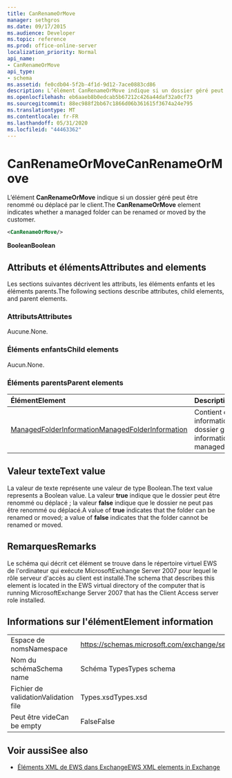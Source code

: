 ```yaml
---
title: CanRenameOrMove
manager: sethgros
ms.date: 09/17/2015
ms.audience: Developer
ms.topic: reference
ms.prod: office-online-server
localization_priority: Normal
api_name:
- CanRenameOrMove
api_type:
- schema
ms.assetid: fe0cdb04-5f2b-4f1d-9d12-7ace0883cd86
description: L’élément CanRenameOrMove indique si un dossier géré peut être renommé ou déplacé par le client.
ms.openlocfilehash: eb6aaeb8b0edcab5b67212c426a44daf32a0cf73
ms.sourcegitcommit: 88ec988f2bb67c1866d06b361615f3674a24e795
ms.translationtype: MT
ms.contentlocale: fr-FR
ms.lasthandoff: 05/31/2020
ms.locfileid: "44463362"
---
```

# <a name="canrenameormove"></a><span data-ttu-id="dcae2-103">CanRenameOrMove</span><span class="sxs-lookup"><span data-stu-id="dcae2-103">CanRenameOrMove</span></span>

<span data-ttu-id="dcae2-104">L’élément **CanRenameOrMove** indique si un dossier géré peut être renommé ou déplacé par le client.</span><span class="sxs-lookup"><span data-stu-id="dcae2-104">The **CanRenameOrMove** element indicates whether a managed folder can be renamed or moved by the customer.</span></span> 
  
```xml
<CanRenameOrMove/>
```

 <span data-ttu-id="dcae2-105">**Boolean**</span><span class="sxs-lookup"><span data-stu-id="dcae2-105">**Boolean**</span></span>
## <a name="attributes-and-elements"></a><span data-ttu-id="dcae2-106">Attributs et éléments</span><span class="sxs-lookup"><span data-stu-id="dcae2-106">Attributes and elements</span></span>

<span data-ttu-id="dcae2-107">Les sections suivantes décrivent les attributs, les éléments enfants et les éléments parents.</span><span class="sxs-lookup"><span data-stu-id="dcae2-107">The following sections describe attributes, child elements, and parent elements.</span></span>
  
### <a name="attributes"></a><span data-ttu-id="dcae2-108">Attributs</span><span class="sxs-lookup"><span data-stu-id="dcae2-108">Attributes</span></span>

<span data-ttu-id="dcae2-109">Aucune.</span><span class="sxs-lookup"><span data-stu-id="dcae2-109">None.</span></span>
  
### <a name="child-elements"></a><span data-ttu-id="dcae2-110">Éléments enfants</span><span class="sxs-lookup"><span data-stu-id="dcae2-110">Child elements</span></span>

<span data-ttu-id="dcae2-111">Aucun.</span><span class="sxs-lookup"><span data-stu-id="dcae2-111">None.</span></span>
  
### <a name="parent-elements"></a><span data-ttu-id="dcae2-112">Éléments parents</span><span class="sxs-lookup"><span data-stu-id="dcae2-112">Parent elements</span></span>

|<span data-ttu-id="dcae2-113">**Élément**</span><span class="sxs-lookup"><span data-stu-id="dcae2-113">**Element**</span></span>|<span data-ttu-id="dcae2-114">**Description**</span><span class="sxs-lookup"><span data-stu-id="dcae2-114">**Description**</span></span>|
|:-----|:-----|
|[<span data-ttu-id="dcae2-115">ManagedFolderInformation</span><span class="sxs-lookup"><span data-stu-id="dcae2-115">ManagedFolderInformation</span></span>](managedfolderinformation.md) <br/> |<span data-ttu-id="dcae2-116">Contient des informations sur un dossier géré.</span><span class="sxs-lookup"><span data-stu-id="dcae2-116">Contains information about a managed folder.</span></span>  <br/> |
   
## <a name="text-value"></a><span data-ttu-id="dcae2-117">Valeur texte</span><span class="sxs-lookup"><span data-stu-id="dcae2-117">Text value</span></span>

<span data-ttu-id="dcae2-118">La valeur de texte représente une valeur de type Boolean.</span><span class="sxs-lookup"><span data-stu-id="dcae2-118">The text value represents a Boolean value.</span></span> <span data-ttu-id="dcae2-119">La valeur **true** indique que le dossier peut être renommé ou déplacé ; la valeur **false** indique que le dossier ne peut pas être renommé ou déplacé.</span><span class="sxs-lookup"><span data-stu-id="dcae2-119">A value of **true** indicates that the folder can be renamed or moved; a value of **false** indicates that the folder cannot be renamed or moved.</span></span> 
  
## <a name="remarks"></a><span data-ttu-id="dcae2-120">Remarques</span><span class="sxs-lookup"><span data-stu-id="dcae2-120">Remarks</span></span>

<span data-ttu-id="dcae2-121">Le schéma qui décrit cet élément se trouve dans le répertoire virtuel EWS de l'ordinateur qui exécute MicrosoftExchange Server 2007 pour lequel le rôle serveur d'accès au client est installé.</span><span class="sxs-lookup"><span data-stu-id="dcae2-121">The schema that describes this element is located in the EWS virtual directory of the computer that is running MicrosoftExchange Server 2007 that has the Client Access server role installed.</span></span>
  
## <a name="element-information"></a><span data-ttu-id="dcae2-122">Informations sur l'élément</span><span class="sxs-lookup"><span data-stu-id="dcae2-122">Element information</span></span>

|||
|:-----|:-----|
|<span data-ttu-id="dcae2-123">Espace de noms</span><span class="sxs-lookup"><span data-stu-id="dcae2-123">Namespace</span></span>  <br/> |https://schemas.microsoft.com/exchange/services/2006/types  <br/> |
|<span data-ttu-id="dcae2-124">Nom du schéma</span><span class="sxs-lookup"><span data-stu-id="dcae2-124">Schema name</span></span>  <br/> |<span data-ttu-id="dcae2-125">Schéma Types</span><span class="sxs-lookup"><span data-stu-id="dcae2-125">Types schema</span></span>  <br/> |
|<span data-ttu-id="dcae2-126">Fichier de validation</span><span class="sxs-lookup"><span data-stu-id="dcae2-126">Validation file</span></span>  <br/> |<span data-ttu-id="dcae2-127">Types.xsd</span><span class="sxs-lookup"><span data-stu-id="dcae2-127">Types.xsd</span></span>  <br/> |
|<span data-ttu-id="dcae2-128">Peut être vide</span><span class="sxs-lookup"><span data-stu-id="dcae2-128">Can be empty</span></span>  <br/> |<span data-ttu-id="dcae2-129">False</span><span class="sxs-lookup"><span data-stu-id="dcae2-129">False</span></span>  <br/> |
   
## <a name="see-also"></a><span data-ttu-id="dcae2-130">Voir aussi</span><span class="sxs-lookup"><span data-stu-id="dcae2-130">See also</span></span>



- [<span data-ttu-id="dcae2-131">Éléments XML de EWS dans Exchange</span><span class="sxs-lookup"><span data-stu-id="dcae2-131">EWS XML elements in Exchange</span></span>](ews-xml-elements-in-exchange.md)

